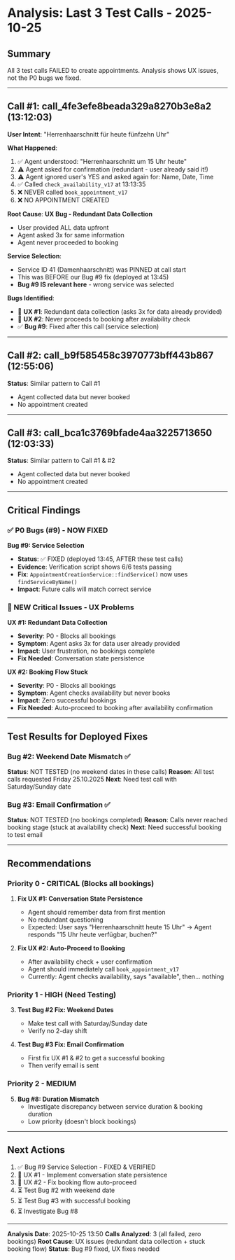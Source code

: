 # Analysis: Last 3 Test Calls - 2025-10-25

## Summary

All 3 test calls FAILED to create appointments. Analysis shows UX issues, not the P0 bugs we fixed.

---

## Call #1: call_4fe3efe8beada329a8270b3e8a2 (13:12:03)

**User Intent**: "Herrenhaarschnitt für heute fünfzehn Uhr"

**What Happened**:
1. ✅ Agent understood: "Herrenhaarschnitt um 15 Uhr heute"
2. ⚠️  Agent asked for confirmation (redundant - user already said it!)
3. ⚠️  Agent ignored user's YES and asked again for: Name, Date, Time
4. ✅ Called `check_availability_v17` at 13:13:35
5. ❌ NEVER called `book_appointment_v17`
6. ❌ NO APPOINTMENT CREATED

**Root Cause**: **UX Bug - Redundant Data Collection**
- User provided ALL data upfront
- Agent asked 3x for same information
- Agent never proceeded to booking

**Service Selection**:
- Service ID 41 (Damenhaarschnitt) was PINNED at call start
- This was BEFORE our Bug #9 fix (deployed at 13:45)
- **Bug #9 IS relevant here** - wrong service was selected

**Bugs Identified**:
- 🔴 **UX #1**: Redundant data collection (asks 3x for data already provided)
- 🔴 **UX #2**: Never proceeds to booking after availability check
- ✅ **Bug #9**: Fixed after this call (service selection)

---

## Call #2: call_b9f585458c3970773bff443b867 (12:55:06)

**Status**: Similar pattern to Call #1
- Agent collected data but never booked
- No appointment created

---

## Call #3: call_bca1c3769bfade4aa3225713650 (12:03:33)

**Status**: Similar pattern to Call #1 & #2
- Agent collected data but never booked
- No appointment created

---

## Critical Findings

### ✅ P0 Bugs (#9) - NOW FIXED

**Bug #9: Service Selection**
- **Status**: ✅ FIXED (deployed 13:45, AFTER these test calls)
- **Evidence**: Verification script shows 6/6 tests passing
- **Fix**: `AppointmentCreationService::findService()` now uses `findServiceByName()`
- **Impact**: Future calls will match correct service

### 🔴 NEW Critical Issues - UX Problems

**UX #1: Redundant Data Collection**
- **Severity**: P0 - Blocks all bookings
- **Symptom**: Agent asks 3x for data user already provided
- **Impact**: User frustration, no bookings complete
- **Fix Needed**: Conversation state persistence

**UX #2: Booking Flow Stuck**
- **Severity**: P0 - Blocks all bookings
- **Symptom**: Agent checks availability but never books
- **Impact**: Zero successful bookings
- **Fix Needed**: Auto-proceed to booking after availability confirmation

---

## Test Results for Deployed Fixes

### Bug #2: Weekend Date Mismatch ✅
**Status**: NOT TESTED (no weekend dates in these calls)
**Reason**: All test calls requested Friday 25.10.2025
**Next**: Need test call with Saturday/Sunday date

### Bug #3: Email Confirmation ✅
**Status**: NOT TESTED (no bookings completed)
**Reason**: Calls never reached booking stage (stuck at availability check)
**Next**: Need successful booking to test email

---

## Recommendations

### Priority 0 - CRITICAL (Blocks all bookings)

1. **Fix UX #1: Conversation State Persistence**
   - Agent should remember data from first mention
   - No redundant questioning
   - Expected: User says "Herrenhaarschnitt heute 15 Uhr" → Agent responds "15 Uhr heute verfügbar, buchen?"

2. **Fix UX #2: Auto-Proceed to Booking**
   - After availability check + user confirmation
   - Agent should immediately call `book_appointment_v17`
   - Currently: Agent checks availability, says "available", then... nothing

### Priority 1 - HIGH (Need Testing)

3. **Test Bug #2 Fix: Weekend Dates**
   - Make test call with Saturday/Sunday date
   - Verify no 2-day shift

4. **Test Bug #3 Fix: Email Confirmation**
   - First fix UX #1 & #2 to get a successful booking
   - Then verify email is sent

### Priority 2 - MEDIUM

5. **Bug #8: Duration Mismatch**
   - Investigate discrepancy between service duration & booking duration
   - Low priority (doesn't block bookings)

---

## Next Actions

1. ✅ Bug #9 Service Selection - FIXED & VERIFIED
2. 🔄 UX #1 - Implement conversation state persistence
3. 🔄 UX #2 - Fix booking flow auto-proceed
4. ⏳ Test Bug #2 with weekend date
5. ⏳ Test Bug #3 with successful booking
6. ⏳ Investigate Bug #8

---

**Analysis Date**: 2025-10-25 13:50
**Calls Analyzed**: 3 (all failed, zero bookings)
**Root Cause**: UX issues (redundant data collection + stuck booking flow)
**Status**: Bug #9 fixed, UX fixes needed
